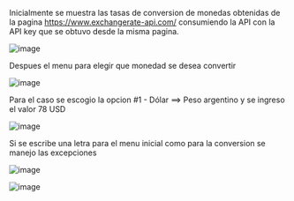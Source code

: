 Inicialmente se muestra las tasas de conversion de monedas obtenidas de la pagina https://www.exchangerate-api.com/ consumiendo  la API con la API key que se obtuvo desde la misma pagina.

![image](https://github.com/FabianYandar/conversordemoneda/assets/90731982/ebe8ebb9-7637-48bf-8c3f-7f13d28a7d25)


Despues el menu para elegir que monedad se desea convertir

![image](https://github.com/FabianYandar/conversordemoneda/assets/90731982/8e9bfea6-a647-432c-bd96-7579ee725477)


Para el caso se escogio la opcion #1 - Dólar ==> Peso argentino y se ingreso el valor 78 USD

![image](https://github.com/FabianYandar/conversordemoneda/assets/90731982/f6ce7b56-39aa-40a9-9bdf-82d3539c82f9)


Si se escribe una letra para el menu inicial como para la conversion se manejo las excepciones

![image](https://github.com/FabianYandar/conversordemoneda/assets/90731982/488a9fa2-46c5-4749-ac28-c7f763a337cf)

![image](https://github.com/FabianYandar/conversordemoneda/assets/90731982/7e79cf72-52b2-4b7e-aa08-9958b25b7fd9)

